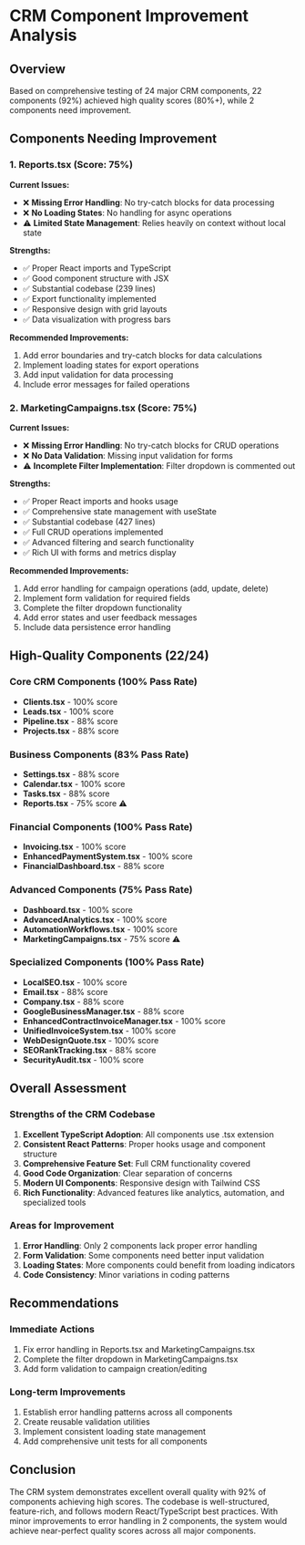 # CRM Component Improvement Analysis

## Overview
Based on comprehensive testing of 24 major CRM components, 22 components (92%) achieved high quality scores (80%+), while 2 components need improvement.

## Components Needing Improvement

### 1. Reports.tsx (Score: 75%)

**Current Issues:**
- ❌ **Missing Error Handling**: No try-catch blocks for data processing
- ❌ **No Loading States**: No handling for async operations
- ⚠️ **Limited State Management**: Relies heavily on context without local state

**Strengths:**
- ✅ Proper React imports and TypeScript
- ✅ Good component structure with JSX
- ✅ Substantial codebase (239 lines)
- ✅ Export functionality implemented
- ✅ Responsive design with grid layouts
- ✅ Data visualization with progress bars

**Recommended Improvements:**
1. Add error boundaries and try-catch blocks for data calculations
2. Implement loading states for export operations
3. Add input validation for data processing
4. Include error messages for failed operations

### 2. MarketingCampaigns.tsx (Score: 75%)

**Current Issues:**
- ❌ **Missing Error Handling**: No try-catch blocks for CRUD operations
- ❌ **No Data Validation**: Missing input validation for forms
- ⚠️ **Incomplete Filter Implementation**: Filter dropdown is commented out

**Strengths:**
- ✅ Proper React imports and hooks usage
- ✅ Comprehensive state management with useState
- ✅ Substantial codebase (427 lines)
- ✅ Full CRUD operations implemented
- ✅ Advanced filtering and search functionality
- ✅ Rich UI with forms and metrics display

**Recommended Improvements:**
1. Add error handling for campaign operations (add, update, delete)
2. Implement form validation for required fields
3. Complete the filter dropdown functionality
4. Add error states and user feedback messages
5. Include data persistence error handling

## High-Quality Components (22/24)

### Core CRM Components (100% Pass Rate)
- **Clients.tsx** - 100% score
- **Leads.tsx** - 100% score  
- **Pipeline.tsx** - 88% score
- **Projects.tsx** - 88% score

### Business Components (83% Pass Rate)
- **Settings.tsx** - 88% score
- **Calendar.tsx** - 100% score
- **Tasks.tsx** - 88% score
- **Reports.tsx** - 75% score ⚠️

### Financial Components (100% Pass Rate)
- **Invoicing.tsx** - 100% score
- **EnhancedPaymentSystem.tsx** - 100% score
- **FinancialDashboard.tsx** - 88% score

### Advanced Components (75% Pass Rate)
- **Dashboard.tsx** - 100% score
- **AdvancedAnalytics.tsx** - 100% score
- **AutomationWorkflows.tsx** - 100% score
- **MarketingCampaigns.tsx** - 75% score ⚠️

### Specialized Components (100% Pass Rate)
- **LocalSEO.tsx** - 100% score
- **Email.tsx** - 88% score
- **Company.tsx** - 88% score
- **GoogleBusinessManager.tsx** - 88% score
- **EnhancedContractInvoiceManager.tsx** - 100% score
- **UnifiedInvoiceSystem.tsx** - 100% score
- **WebDesignQuote.tsx** - 100% score
- **SEORankTracking.tsx** - 88% score
- **SecurityAudit.tsx** - 100% score

## Overall Assessment

### Strengths of the CRM Codebase
1. **Excellent TypeScript Adoption**: All components use .tsx extension
2. **Consistent React Patterns**: Proper hooks usage and component structure
3. **Comprehensive Feature Set**: Full CRM functionality covered
4. **Good Code Organization**: Clear separation of concerns
5. **Modern UI Components**: Responsive design with Tailwind CSS
6. **Rich Functionality**: Advanced features like analytics, automation, and specialized tools

### Areas for Improvement
1. **Error Handling**: Only 2 components lack proper error handling
2. **Form Validation**: Some components need better input validation
3. **Loading States**: More components could benefit from loading indicators
4. **Code Consistency**: Minor variations in coding patterns

## Recommendations

### Immediate Actions
1. Fix error handling in Reports.tsx and MarketingCampaigns.tsx
2. Complete the filter dropdown in MarketingCampaigns.tsx
3. Add form validation to campaign creation/editing

### Long-term Improvements
1. Establish error handling patterns across all components
2. Create reusable validation utilities
3. Implement consistent loading state management
4. Add comprehensive unit tests for all components

## Conclusion

The CRM system demonstrates excellent overall quality with 92% of components achieving high scores. The codebase is well-structured, feature-rich, and follows modern React/TypeScript best practices. With minor improvements to error handling in 2 components, the system would achieve near-perfect quality scores across all major components.